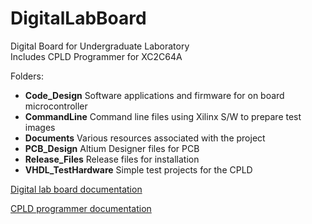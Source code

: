 # DigitalLabBoard
Digital Board for Undergraduate Laboratory  
Includes CPLD Programmer for XC2C64A

Folders:
* __Code_Design__ Software applications and firmware for on board microcontroller 
* __CommandLine__ Command line files using Xilinx S/W to prepare test images 
* __Documents__ Various resources associated with the project 
* __PCB_Design__ Altium Designer files for PCB 
* __Release_Files__ Release files for installation
* __VHDL_TestHardware__ Simple test projects for the CPLD 
 
[Digital lab board documentation](PCB_Design/DigitalLabBoard/DigitalLabBoard_V4.PDF) 

[CPLD programmer documentation](PCB_Design/CPLD_Programmer/CPLD_Programmer_V2.PDF) 
